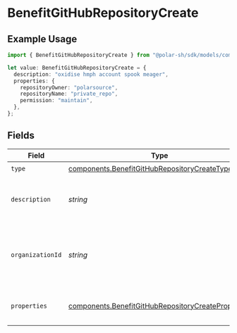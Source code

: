 # BenefitGitHubRepositoryCreate

## Example Usage

```typescript
import { BenefitGitHubRepositoryCreate } from "@polar-sh/sdk/models/components";

let value: BenefitGitHubRepositoryCreate = {
  description: "oxidise hmph account spook meager",
  properties: {
    repositoryOwner: "polarsource",
    repositoryName: "private_repo",
    permission: "maintain",
  },
};
```

## Fields

| Field                                                                                                                    | Type                                                                                                                     | Required                                                                                                                 | Description                                                                                                              |
| ------------------------------------------------------------------------------------------------------------------------ | ------------------------------------------------------------------------------------------------------------------------ | ------------------------------------------------------------------------------------------------------------------------ | ------------------------------------------------------------------------------------------------------------------------ |
| `type`                                                                                                                   | [components.BenefitGitHubRepositoryCreateType](../../models/components/benefitgithubrepositorycreatetype.md)             | :heavy_check_mark:                                                                                                       | N/A                                                                                                                      |
| `description`                                                                                                            | *string*                                                                                                                 | :heavy_check_mark:                                                                                                       | The description of the benefit. Will be displayed on products having this benefit.                                       |
| `organizationId`                                                                                                         | *string*                                                                                                                 | :heavy_minus_sign:                                                                                                       | The ID of the organization owning the benefit. **Required unless you use an organization token.**                        |
| `properties`                                                                                                             | [components.BenefitGitHubRepositoryCreateProperties](../../models/components/benefitgithubrepositorycreateproperties.md) | :heavy_check_mark:                                                                                                       | Properties to create a benefit of type `github_repository`.                                                              |